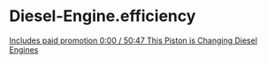 # Diesel-Engine.efficiency
[Includes paid promotion   0:00 / 50:47   This Piston is Changing Diesel Engines](https://youtu.be/_030AnLt0Ko)
